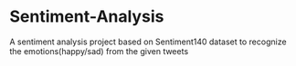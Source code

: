 # Sentiment-Analysis
A sentiment analysis project based on Sentiment140 dataset to recognize the emotions(happy/sad) from the given tweets

